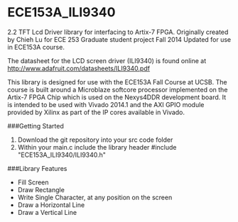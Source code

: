 # ECE153A_ILI9340
2.2 TFT Lcd Driver library for interfacing to Artix-7 FPGA.
Originally created by Chieh Lu for ECE 253 Graduate student project Fall 2014
Updated for use in ECE153A course.


The datasheet for the LCD screen driver (ILI9340) is found online at http://www.adafruit.com/datasheets/ILI9340.pdf


This library is designed for use with the ECE153A Fall Course at UCSB. The course is built around a Microblaze softcore processor implemented on the Artix-7 FPGA Chip which is used on the Nexys4DDR development board. It is intended to be used with Vivado 2014.1 and the AXI GPIO module provided by Xilinx as part of the IP cores available in Vivado. 


###Getting Started
1. Download the git repository into your src code folder
2. Within your main.c include the library header  #include "ECE153A_ILI9340/ILI9340.h"

###Library Features
* Fill Screen
* Draw Rectangle
* Write Single Character, at any position on the screen
* Draw a Horizontal Line
* Draw a Vertical Line


